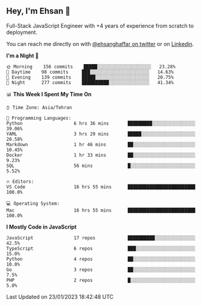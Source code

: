 ## Hey, I'm Ehsan 👋
<!-- <img src="https://user-images.githubusercontent.com/1303154/88677602-1635ba80-d120-11ea-84d8-d263ba5fc3c0.gif" width="20px" alt="hi"> -->

Full-Stack JavaScript Engineer with +4 years of experience from scratch to deployment.
<!-- My major stack in Front-End development is Angular and Laravel but not limited to that. -->
<!-- My preferred Database is MongoDB -->
<!-- Aspiring Developer(focused on FrontEnd) which interested in the assembly programming language. -->
<!-- Also, I love doing Graphic Designs for fun -->

<!-- - 🔭 I’m currently working on [Komodoro](https://komodoro.io), [fullestStack](https://github.com/neekware/FullestStack) and [PlotSet](http://plotset.com/). -->
<!-- - 📒 Getting Started with C++ Programming Language. -->
<!-- 🌱 I’m currently learning something. -->
<!-- - 😄 I enjoy Python, C/C++ and assembly -->

<!-- **📫 How to reach me:** -->

You can reach me directly on with [@ehsanghaffar on twitter](https://twitter.com/ehsanghaffarii) or on [Linkedin](https://www.linkedin.com/in/ehsanghaffarii).

<!-- [![twitter](https://img.shields.io/twitter/url?color=blue&label=twitter&logo=twitter&style=plastic&url=https%3A%2F%2Ftwitter.com%2Fehsanghaffar%2Ffollow)](https://twitter.com/ehsanghaffar) -->
<!-- [![Instagram](https://img.shields.io/badge/Instagram%20Page-Follow-E4405F?logo=instagram)](https://www.instagram.com/ehsanghaffarii) -->
<!-- [![LinkedIn](https://img.shields.io/badge/LinkedIn-Follow-0077B5?logo=linkedin)](https://www.linkedin.com/in/ehsanghaffarii) -->

<!-- [![wakatime](https://wakatime.com/badge/user/f0b0dc2d-d692-4e9a-a6ed-667b80d7dd34.svg)](https://wakatime.com/@ehsandev)
![](https://komarev.com/ghpvc/?username=ehsanghaffar) -->

<!-- #### 💾 Which technology I know?

[![TypeScript](https://badgen.net/badge/icon/typescript?icon=typescript&label)](https://typescriptlang.org)
![JavaScript](https://img.shields.io/badge/javascript-%23323330.svg?style=flat-squire&logo=javascript&logoColor=%23F7DF1E)
![Angular](https://img.shields.io/badge/angular-%23DD0031.svg?style=flat-squire&logo=angular&logoColor=white)
![Aurelia](https://img.shields.io/badge/aurelia-%23ED2B88.svg?style=flat-squire&logo=aurelia&logoColor=fff) -->

 
<!-- ![ehsanghaffar's Stats](https://github-readme-stats.vercel.app/api?username=ehsanghaffar&theme=vue-dark&show_icons=true&hide_border=false&count_private=true) -->


<!-- ![ehsanghaffar's Top Languages](https://github-readme-stats.vercel.app/api/top-langs/?username=ehsanghaffar&hide=html,blade,handlebars,php,css&theme=vue-dark&show_icons=true&hide_border=false&layout=compact) -->


<!--START_SECTION:waka-->
**I'm a Night 🦉** 

```text
🌞 Morning    156 commits    █████░░░░░░░░░░░░░░░░░░░░   23.28% 
🌆 Daytime    98 commits     ███░░░░░░░░░░░░░░░░░░░░░░   14.63% 
🌃 Evening    139 commits    █████░░░░░░░░░░░░░░░░░░░░   20.75% 
🌙 Night      277 commits    ██████████░░░░░░░░░░░░░░░   41.34%

```


📊 **This Week I Spent My Time On** 

```text
⌚︎ Time Zone: Asia/Tehran

💬 Programming Languages: 
Python                   6 hrs 36 mins       █████████░░░░░░░░░░░░░░░░   39.06% 
YAML                     3 hrs 29 mins       █████░░░░░░░░░░░░░░░░░░░░   20.58% 
Markdown                 1 hr 46 mins        ██░░░░░░░░░░░░░░░░░░░░░░░   10.45% 
Docker                   1 hr 33 mins        ██░░░░░░░░░░░░░░░░░░░░░░░   9.23% 
SQL                      56 mins             █░░░░░░░░░░░░░░░░░░░░░░░░   5.52%

🔥 Editors: 
VS Code                  16 hrs 55 mins      █████████████████████████   100.0%

💻 Operating System: 
Mac                      16 hrs 55 mins      █████████████████████████   100.0%

```

**I Mostly Code in JavaScript** 

```text
JavaScript               17 repos            ██████████░░░░░░░░░░░░░░░   42.5% 
TypeScript               6 repos             ███░░░░░░░░░░░░░░░░░░░░░░   15.0% 
Python                   4 repos             ██░░░░░░░░░░░░░░░░░░░░░░░   10.0% 
Go                       3 repos             ██░░░░░░░░░░░░░░░░░░░░░░░   7.5% 
PHP                      2 repos             █░░░░░░░░░░░░░░░░░░░░░░░░   5.0%

```



 Last Updated on 23/01/2023 18:42:48 UTC
<!--END_SECTION:waka-->
